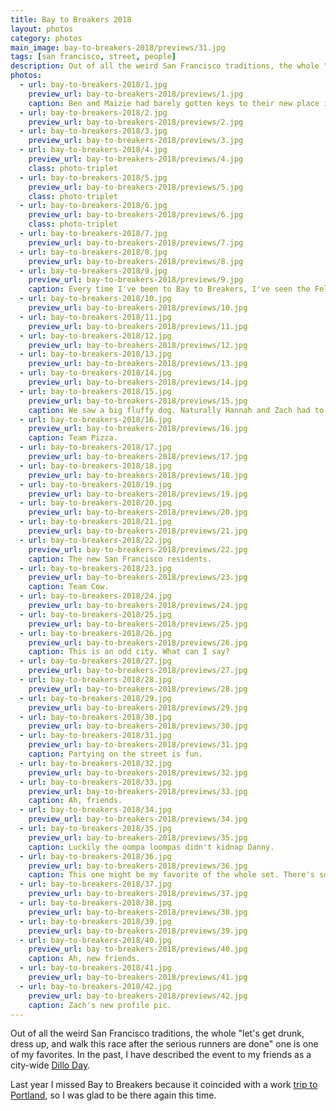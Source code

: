 ```yaml
---
title: Bay to Breakers 2018
layout: photos
category: photos
main_image: bay-to-breakers-2018/previews/31.jpg
tags: [san francisco, street, people]
description: Out of all the weird San Francisco traditions, the whole "let's get drunk, dress up, and walk this race after the serious runners are done" one is one of my favorites. In the past, I have described the event to my friends as a city-wide [Dillo Day](https://en.wikipedia.org/wiki/Dillo_Day).
photos:
  - url: bay-to-breakers-2018/1.jpg
    preview_url: bay-to-breakers-2018/previews/1.jpg
    caption: Ben and Maizie had barely gotten keys to their new place in the city, and they were already hosting parties.
  - url: bay-to-breakers-2018/2.jpg
    preview_url: bay-to-breakers-2018/previews/2.jpg
  - url: bay-to-breakers-2018/3.jpg
    preview_url: bay-to-breakers-2018/previews/3.jpg
  - url: bay-to-breakers-2018/4.jpg
    preview_url: bay-to-breakers-2018/previews/4.jpg
    class: photo-triplet
  - url: bay-to-breakers-2018/5.jpg
    preview_url: bay-to-breakers-2018/previews/5.jpg
    class: photo-triplet
  - url: bay-to-breakers-2018/6.jpg
    preview_url: bay-to-breakers-2018/previews/6.jpg
    class: photo-triplet
  - url: bay-to-breakers-2018/7.jpg
    preview_url: bay-to-breakers-2018/previews/7.jpg
  - url: bay-to-breakers-2018/8.jpg
    preview_url: bay-to-breakers-2018/previews/8.jpg
  - url: bay-to-breakers-2018/9.jpg
    preview_url: bay-to-breakers-2018/previews/9.jpg
    caption: Every time I've been to Bay to Breakers, I've seen the Fell Street Porch Potatoes sign. These people are fun.
  - url: bay-to-breakers-2018/10.jpg
    preview_url: bay-to-breakers-2018/previews/10.jpg
  - url: bay-to-breakers-2018/11.jpg
    preview_url: bay-to-breakers-2018/previews/11.jpg
  - url: bay-to-breakers-2018/12.jpg
    preview_url: bay-to-breakers-2018/previews/12.jpg
  - url: bay-to-breakers-2018/13.jpg
    preview_url: bay-to-breakers-2018/previews/13.jpg
  - url: bay-to-breakers-2018/14.jpg
    preview_url: bay-to-breakers-2018/previews/14.jpg
  - url: bay-to-breakers-2018/15.jpg
    preview_url: bay-to-breakers-2018/previews/15.jpg
    caption: We saw a big fluffy dog. Naturally Hannah and Zach had to investigate.
  - url: bay-to-breakers-2018/16.jpg
    preview_url: bay-to-breakers-2018/previews/16.jpg
    caption: Team Pizza.
  - url: bay-to-breakers-2018/17.jpg
    preview_url: bay-to-breakers-2018/previews/17.jpg
  - url: bay-to-breakers-2018/18.jpg
    preview_url: bay-to-breakers-2018/previews/18.jpg
  - url: bay-to-breakers-2018/19.jpg
    preview_url: bay-to-breakers-2018/previews/19.jpg
  - url: bay-to-breakers-2018/20.jpg
    preview_url: bay-to-breakers-2018/previews/20.jpg
  - url: bay-to-breakers-2018/21.jpg
    preview_url: bay-to-breakers-2018/previews/21.jpg
  - url: bay-to-breakers-2018/22.jpg
    preview_url: bay-to-breakers-2018/previews/22.jpg
    caption: The new San Francisco residents.
  - url: bay-to-breakers-2018/23.jpg
    preview_url: bay-to-breakers-2018/previews/23.jpg
    caption: Team Cow.
  - url: bay-to-breakers-2018/24.jpg
    preview_url: bay-to-breakers-2018/previews/24.jpg
  - url: bay-to-breakers-2018/25.jpg
    preview_url: bay-to-breakers-2018/previews/25.jpg
  - url: bay-to-breakers-2018/26.jpg
    preview_url: bay-to-breakers-2018/previews/26.jpg
    caption: This is an odd city. What can I say?
  - url: bay-to-breakers-2018/27.jpg
    preview_url: bay-to-breakers-2018/previews/27.jpg
  - url: bay-to-breakers-2018/28.jpg
    preview_url: bay-to-breakers-2018/previews/28.jpg
  - url: bay-to-breakers-2018/29.jpg
    preview_url: bay-to-breakers-2018/previews/29.jpg
  - url: bay-to-breakers-2018/30.jpg
    preview_url: bay-to-breakers-2018/previews/30.jpg
  - url: bay-to-breakers-2018/31.jpg
    preview_url: bay-to-breakers-2018/previews/31.jpg
    caption: Partying on the street is fun.
  - url: bay-to-breakers-2018/32.jpg
    preview_url: bay-to-breakers-2018/previews/32.jpg
  - url: bay-to-breakers-2018/33.jpg
    preview_url: bay-to-breakers-2018/previews/33.jpg
    caption: Ah, friends.
  - url: bay-to-breakers-2018/34.jpg
    preview_url: bay-to-breakers-2018/previews/34.jpg
  - url: bay-to-breakers-2018/35.jpg
    preview_url: bay-to-breakers-2018/previews/35.jpg
    caption: Luckily the oompa loompas didn't kidnap Danny.
  - url: bay-to-breakers-2018/36.jpg
    preview_url: bay-to-breakers-2018/previews/36.jpg
    caption: This one might be my favorite of the whole set. There's something about the expression on his face.
  - url: bay-to-breakers-2018/37.jpg
    preview_url: bay-to-breakers-2018/previews/37.jpg
  - url: bay-to-breakers-2018/38.jpg
    preview_url: bay-to-breakers-2018/previews/38.jpg
  - url: bay-to-breakers-2018/39.jpg
    preview_url: bay-to-breakers-2018/previews/39.jpg
  - url: bay-to-breakers-2018/40.jpg
    preview_url: bay-to-breakers-2018/previews/40.jpg
    caption: Ah, new friends.
  - url: bay-to-breakers-2018/41.jpg
    preview_url: bay-to-breakers-2018/previews/41.jpg
  - url: bay-to-breakers-2018/42.jpg
    preview_url: bay-to-breakers-2018/previews/42.jpg
    caption: Zach's new profile pic.
---
```


Out of all the weird San Francisco traditions, the whole "let's get drunk, dress up, and walk this race after the serious runners are done" one is one of my favorites. In the past, I have described the event to my friends as a city-wide [Dillo Day](https://en.wikipedia.org/wiki/Dillo_Day).

Last year I missed Bay to Breakers because it coincided with a work [trip to Portland](/photos/2017/05/22/pdx/), so I was glad to be there again this time.
